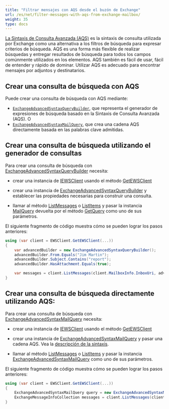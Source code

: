```yaml
---
title: "Filtrar mensajes con AQS desde el buzón de Exchange"
url: /es/net/filter-messages-with-aqs-from-exchange-mailbox/
weight: 35
type: docs
---
```


[La Sintaxis de Consulta Avanzada (AQS)](https://docs.microsoft.com/en-us/exchange/client-developer/exchange-web-services/how-to-perform-an-aqs-search-by-using-ews-in-exchange) es la sintaxis de consulta utilizada por Exchange como una alternativa a los filtros de búsqueda para expresar criterios de búsqueda. AQS es una forma más flexible de realizar búsquedas y entregar resultados de búsqueda para todos los campos comúnmente utilizados en los elementos. AQS también es fácil de usar, fácil de entender y rápido de dominar. Utilizar AQS es adecuado para encontrar mensajes por adjuntos y destinatarios.

## Crear una consulta de búsqueda con AQS

Puede crear una consulta de búsqueda con AQS mediante:

- [`ExchangeAdvancedSyntaxQueryBuilder`](https://reference.aspose.com/email/net/aspose.email.clients.exchange/exchangeadvancedsyntaxquerybuilder/), que representa el generador de expresiones de búsqueda basado en la Sintaxis de Consulta Avanzada (AQS). O
- [`ExchangeAdvancedSyntaxMailQuery`](https://reference.aspose.com/email/net/aspose.email.clients.exchange/exchangeadvancedsyntaxquerybuilder/), que crea una cadena AQS directamente basada en las palabras clave admitidas.

## Crear una consulta de búsqueda utilizando el generador de consultas

Para crear una consulta de búsqueda con [ExchangeAdvancedSyntaxQueryBuilder](https://reference.aspose.com/email/net/aspose.email.clients.exchange/exchangeadvancedsyntaxquerybuilder/) necesita:

- crear una instancia de [IEWSClient](https://reference.aspose.com/email/net/aspose.email.clients.exchange.webservice/iewsclient/) usando el método [GetEWSClient](https://reference.aspose.com/email/net/aspose.email.clients.exchange.webservice/ewsclient/getewsclient/)

- crear una instancia de [ExchangeAdvancedSyntaxQueryBuilder](https://reference.aspose.com/email/net/aspose.email.clients.exchange/exchangeadvancedsyntaxquerybuilder/exchangeadvancedsyntaxquerybuilder/) y establecer las propiedades necesarias para construir una consulta.

- llamar al método [ListMessages](https://reference.aspose.com/email/net/aspose.email.clients.exchange.webservice/iewsclient/listmessages/) o [ListItems](https://reference.aspose.com/email/net/aspose.email.clients.exchange.webservice/iewsclient/listitems/) y pasar la instancia [MailQuery](https://reference.aspose.com/email/net/aspose.email.tools.search/mailquery/) devuelta por el método [GetQuery](https://reference.aspose.com/email/net/aspose.email.tools.search/mailquerybuilder/getquery/) como uno de sus parámetros.

El siguiente fragmento de código muestra cómo se pueden lograr los pasos anteriores:

```csharp
using (var client = EWSClient.GetEWSClient(...))
{
    var advancedBuilder = new ExchangeAdvancedSyntaxQueryBuilder();
    advancedBuilder.From.Equals("Jim Martin");
    advancedBuilder.Subject.Contains("report");
    advancedBuilder.HasAttachment.Equals(true);

    var messages = client.ListMessages(client.MailboxInfo.InboxUri, advancedBuilder.GetQuery());
}
```

## Crear una consulta de búsqueda directamente utilizando AQS:

Para crear una consulta de búsqueda con [ExchangeAdvancedSyntaxMailQuery](https://reference.aspose.com/email/net/aspose.email.clients.exchange/exchangeadvancedsyntaxquerybuilder/) necesita:

- crear una instancia de [IEWSClient](https://reference.aspose.com/email/net/aspose.email.clients.exchange.webservice/iewsclient/) usando el método [GetEWSClient](https://reference.aspose.com/email/net/aspose.email.clients.exchange.webservice/ewsclient/getewsclient/)

- crear una instancia de [ExchangeAdvancedSyntaxMailQuery](https://reference.aspose.com/email/net/aspose.email.clients.exchange/exchangeadvancedsyntaxmailquery/#constructors) y pasar una cadena AQS. Vea la [descripción de la sintaxis](https://docs.microsoft.com/en-us/exchange/client-developer/exchange-web-services/how-to-perform-an-aqs-search-by-using-ews-in-exchange).

- llamar al método [ListMessages](https://reference.aspose.com/email/net/aspose.email.clients.exchange.webservice/iewsclient/listmessages/) o [ListItems](https://reference.aspose.com/email/net/aspose.email.clients.exchange.webservice/iewsclient/listitems/) y pasar la instancia [ExchangeAdvancedSyntaxMailQuery](https://reference.aspose.com/email/net/aspose.email.clients.exchange/exchangeadvancedsyntaxquerybuilder/) como uno de sus parámetros.

El siguiente fragmento de código muestra cómo se pueden lograr los pasos anteriores:

```csharp
using (var client = EWSClient.GetEWSClient(...))
{
    ExchangeAdvancedSyntaxMailQuery query = new ExchangeAdvancedSyntaxMailQuery("subject:(product AND report)");
    ExchangeMessageInfoCollection messages = client.ListMessages(client.MailboxInfo.InboxUri, query);
}
```